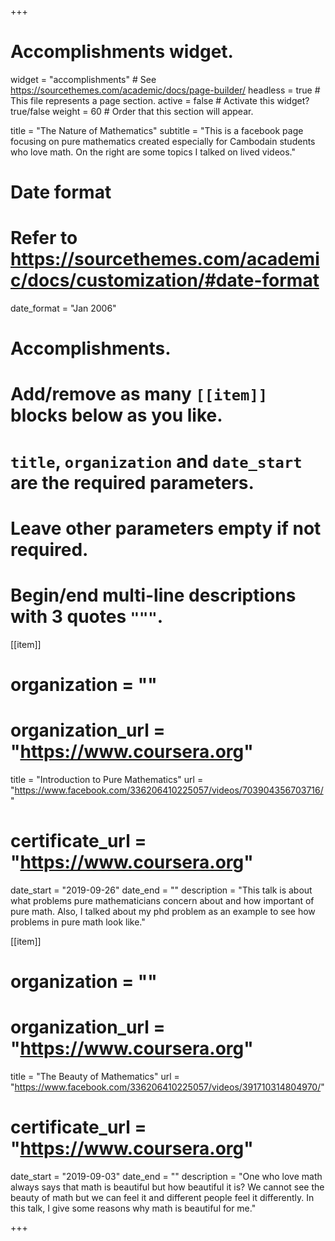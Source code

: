 +++
# Accomplishments widget.
widget = "accomplishments"  # See https://sourcethemes.com/academic/docs/page-builder/
headless = true  # This file represents a page section.
active = false  # Activate this widget? true/false
weight = 60  # Order that this section will appear.

title = "The Nature of Mathematics"
subtitle = "This is a facebook page focusing on pure mathematics created especially for Cambodain students who love math. On the right are some topics I talked on lived videos."

# Date format
#   Refer to https://sourcethemes.com/academic/docs/customization/#date-format
date_format = "Jan 2006"

# Accomplishments.
#   Add/remove as many `[[item]]` blocks below as you like.
#   `title`, `organization` and `date_start` are the required parameters.
#   Leave other parameters empty if not required.
#   Begin/end multi-line descriptions with 3 quotes `"""`.

[[item]]
  # organization = ""
  # organization_url = "https://www.coursera.org"
  title = "Introduction to Pure Mathematics"
  url = "https://www.facebook.com/336206410225057/videos/703904356703716/"
  # certificate_url = "https://www.coursera.org"
  date_start = "2019-09-26"
  date_end = ""
  description = "This talk is about what problems pure mathematicians concern about and how important of pure math. Also, I talked about my phd problem as an example to see how problems in pure math look like."

[[item]]
  # organization = ""
  # organization_url = "https://www.coursera.org"
  title = "The Beauty of Mathematics"
  url = "https://www.facebook.com/336206410225057/videos/391710314804970/"
  # certificate_url = "https://www.coursera.org"
  date_start = "2019-09-03"
  date_end = ""
  description = "One who love math always says that math is beautiful but how beautiful it is? We cannot see the beauty of math but we can feel it and different people feel it differently. In this talk, I give some reasons why math is beautiful for me."



+++

